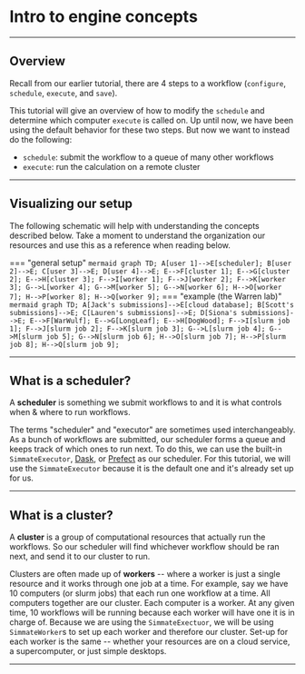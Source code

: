 
# Intro to engine concepts

-------------------------------------------------------------------------------

## Overview

Recall from our earlier tutorial, there are 4 steps to a workflow (`configure`, `schedule`, `execute`, and `save`).

This tutorial will give an overview of how to modify the `schedule` and determine which computer `execute` is called on. Up until now, we have been using the default behavior for these two steps. But now we want to instead do the following:

- `schedule`: submit the workflow to a queue of many other workflows
- `execute`: run the calculation on a remote cluster

-------------------------------------------------------------------------------

## Visualizing our setup

The following schematic will help with understanding the concepts described below. Take a moment to understand the organization our resources and use this as a reference when reading below.

=== "general setup"
    ``` mermaid
    graph TD;
        A[user 1]-->E[scheduler];
        B[user 2]-->E;
        C[user 3]-->E;
        D[user 4]-->E;
        E-->F[cluster 1];
        E-->G[cluster 2];
        E-->H[cluster 3];
        F-->I[worker 1];
        F-->J[worker 2];
        F-->K[worker 3];
        G-->L[worker 4];
        G-->M[worker 5];
        G-->N[worker 6];
        H-->O[worker 7];
        H-->P[worker 8];
        H-->Q[worker 9];
    ```
=== "example (the Warren lab)"
    ``` mermaid
    graph TD;
        A[Jack's submissions]-->E[cloud database];
        B[Scott's submissions]-->E;
        C[Lauren's submissions]-->E;
        D[Siona's submissions]-->E;
        E-->F[WarWulf];
        E-->G[LongLeaf];
        E-->H[DogWood];
        F-->I[slurm job 1];
        F-->J[slurm job 2];
        F-->K[slurm job 3];
        G-->L[slurm job 4];
        G-->M[slurm job 5];
        G-->N[slurm job 6];
        H-->O[slurm job 7];
        H-->P[slurm job 8];
        H-->Q[slurm job 9];
    ```

-------------------------------------------------------------------------------

## What is a scheduler?

A **scheduler** is something we submit workflows to and it is what controls when & where to run workflows. 

The terms "scheduler" and "executor" are sometimes used interchangeably. As a bunch of workflows are submitted, our scheduler forms a queue and keeps track of which ones to run next. To do this, we can use the built-in `SimmateExecutor`, [Dask](https://docs.dask.org/en/stable/futures.html), or [Prefect](https://www.prefect.io/) as our scheduler. For this tutorial, we will use the `SimmateExecutor` because it is the default one and it's already set up for us.

-------------------------------------------------------------------------------

## What is a cluster?

A **cluster** is a group of computational resources that actually run the workflows. So our scheduler will find whichever workflow should be ran next, and send it to our cluster to run. 

Clusters are often made up of **workers** -- where a worker is just a single resource and it works through one job at a time. For example, say we have 10 computers (or slurm jobs) that each run one workflow at a time. All computers together are our cluster. Each computer is a worker. At any given time, 10 workflows will be running because each worker will have one it is in charge of. Because we are using the `SimmateExectuor`, we will be using `SimmateWorker`s to set up each worker and therefore our cluster. Set-up for each worker is the same -- whether your resources are on a cloud service, a supercomputer, or just simple desktops.

-------------------------------------------------------------------------------
